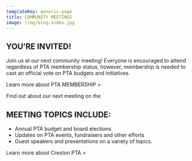 ```yaml
---
templateKey: generic-page
title: COMMUNITY MEETINGS
image: /img/blog-index.jpg
---
```

## YOU’RE INVITED!

Join us at our next community meeting! Everyone is encouraged to attend regardless of PTA membership status, however, membership is needed to cast an official vote on PTA budgets and initiatives. 

Learn more about PTA MEMBERSHIP >

Find out about our next meeting on the <PTA calendar.>



## MEETING TOPICS INCLUDE:

* Annual PTA budget and board elections
* Updates on PTA events, fundraisers and other efforts
* Guest speakers and presentations on a variety of topics.

Learn more about Creston PTA >